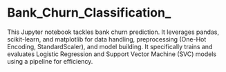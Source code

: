 # Bank_Churn_Classification_
This Jupyter notebook tackles bank churn prediction. It leverages pandas, scikit-learn, and matplotlib for data handling, preprocessing (One-Hot Encoding, StandardScaler), and model building. It specifically trains and evaluates Logistic Regression and Support Vector Machine (SVC) models using a pipeline for efficiency.
